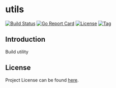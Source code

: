 # utils

[![Build Status](https://github.com/distbuild/utils/workflows/ci/badge.svg?branch=main&event=push)](https://github.com/distbuild/utils/actions?query=workflow%3Aci)
[![Go Report Card](https://goreportcard.com/badge/github.com/distbuild/utils)](https://goreportcard.com/report/github.com/distbuild/utils)
[![License](https://img.shields.io/github/license/distbuild/utils.svg)](https://github.com/distbuild/utils/blob/main/LICENSE)
[![Tag](https://img.shields.io/github/tag/distbuild/utils.svg)](https://github.com/distbuild/utils/tags)



## Introduction

Build utility



## License

Project License can be found [here](LICENSE).
